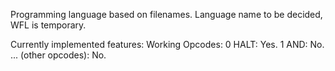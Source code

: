 Programming language based on filenames. Language name to be decided, WFL is temporary.

Currently implemented features:
Working Opcodes:
0 HALT: Yes.
1 AND: No.
... (other opcodes): No.

